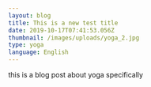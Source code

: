 ```yaml
---
layout: blog
title: This is a new test title
date: 2019-10-17T07:41:53.056Z
thumbnail: /images/uploads/yoga_2.jpg
type: yoga
language: English
---
```

this is a blog post about yoga specifically
